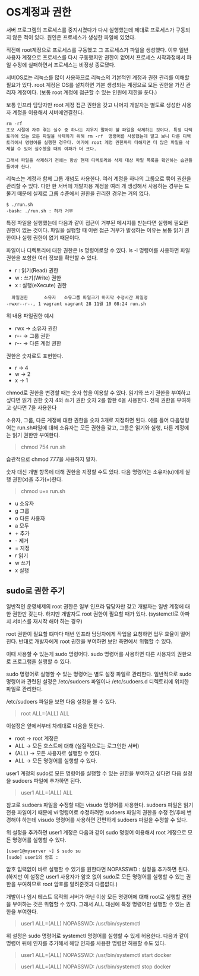 # OS계정과 권한
서버 프로그램의 프로세스를 중지시켰다가 다시 실행했는데 제대로 프로세스가 구동되지 않은 적이 있다. 원인은 프로세스가 생성한 파일에 있었다.

직전에 root계정으로 프로세스를 구동했고 그 프로세스가 파일을 생성했다. 이후 일반 사용자 계정으로 프로세스를 다시 구동했지만 권한이 없어서 프로세스 시작과정에서 파일 수정에 실패하면서 프로세스는 비정상 종료됐다.

서버OS로는 리눅스를 많이 사용하므로 리눅스의 기본적인 계정과 권한 관리를 이해할 필요가 있다. root 계정은 OS를 설치하면 기본 생성되는 계정으로 모든 권한을 가진 관리자 계정이다. (보통 root 계정에 접근할 수 있는 인원에 제한을 둔다.)

보통 인프라 담당자만 root 계정 접근 권한을 갖고 나머지 개발자는 별도로 생성한 사용자 계정을 이용해서 서버에연결한다.

```
rm -rf
초보 시절에 자주 겪는 실수 중 하나는 지우지 말아야 할 파일을 삭제하는 것이다. 특정 디렉토리에 있는 모든 파일을 삭제하기 위해 rm -rf  명령어를 사용했는데 알고 보니 다른 디렉토리에서 명령어를 실행한 경우다. 여기에 root 계정 권한까지 더해지면 더 많은 파일을 삭제할 수 있어 실수했을 때의 여파가 더 크다.

그래서 파일을 삭제하기 전에는 항상 현재 디렉토리와 삭제 대상 파일 목록을 확인하는 습관들 들여야 한다.
```

리눅스는 계정과 함께 그룹 개념도 사용한다. 여러 계정을 하나의 그룹으로 묶어 권한을 관리할 수 있다. 다만 한 서버에 개발자용 계정을 여러 개 생성해서 사용하는 경우는 드물기 때문에 실제로 그룹 수준에서 권한을 관리한 경우는 거의 없다.
```shell
$ ./run.sh
-bash: ./run.sh : 허가 거부 
```

특정 파일을 실행했는데 다음과 같이 접근이 거부된 메시지를 받는다면 실행에 필요한 권한이 없는 것이다. 파일을 실행할 때 이런 접근 거부가 발생하는 이유는 보통 읽기 권한이나 실행 권한이 없기 때문이다.

파일이나 디렉토리에 대한 권한은 ls 명령어로할 수 있다. ls -l 명령어를 사용하면 파일 권한을 포함한 여러 정보를 확인할 수 있다.

- r : 읽기(Read) 권한
- w : 쓰기(Write) 권한
- x : 실행(eXecute) 권한

```shell
  파일권한      소유자   소유그룹 파일크기 마지막 수정시간 파일명
-rwxr--r--, 1 vagrant vagrant 28 11월 10 08:24 run.sh
```

위 내용 파일권한 예시
- rwx -> 소유자 권한
- r-- -> 그룹 권한
- r-- -> 다른 계정 권한

권한은 숫자로도 표현한다. 
- r -> 4
- w -> 2
- x -> 1

chmod로 권한을 변경할 때는 숫자 합을 이용할 수 있다. 읽기와 쓰기 권한을 부여하고 싶다면 읽기 권한 숫자 4와 쓰기 권한 숫자 2를 합한 6을 사용한다. 전체 권한을 부여하고 싶다면 7을 사용한다

소유자, 그룹, 다른 계정에 대한 권한을 숫자 3개로 지정하면 된다. 에를 들어 다음명령어는 run.sh파일에 대해 소유자는 모든 권한을 갖고, 그룹은 읽기와 실행, 다른 계정에는 읽기 권한만 부여한다.
> chmod 754 run.sh

습관적으로 chmod 777을 사용하지 말자.

숫자 대신 개별 항목에 대해 권한을 지정할 수도 있다. 다음 명령어는 소유자(u)에게 실행 권한(x)을 추가(+)한다.
> chmod u+x run.sh
- u 소유자
- g 그룹
- o 다른 사용자 
- a 모두
- \+ 추가
- \- 제거
- = 지정
- r 읽기 
- w 쓰기
- x 실행


## sudo로 권한 주기
일반적인 운영체제의 root 권한은 일부 인프라 담당자만 갖고 개발자는 일반 계정에 대한 권한만 갖는다. 하지만 개발자도 root 권한이 필요할 때가 있다. (systemctl로 아파치 서비스를 재시작 해야 하는 경우)

root 권한이 필요할 떄마다 매번 인프라 담당자에게 작업을 요청하면 업무 효율이 떨어진다. 반대로 개발자에게 root 권한을 부여하면 보안 측면에서 위험할 수 있다.

이때 사용할 수 있는게 sudo 명령어다. sudo 명령어를 사용하면 다른 사용자의 권한으로 프로그램을 실행할 수 있다.

sudo 명령어로 실행할 수 있는 명령어는 별도 설정 파일로 관리한다. 일반적으로 sudo 명령어과 관련된 설정은 /etc/sudoers 파일이나 /etc/sudoers.d 디렉토리에 위치한 파일로 관리한다.

/etc/sudoers 파일을 보면 다음 설정을 볼 수 있다.
> root ALL=(ALL) ALL

이설정은 앞에서부터 차례대로 다음을 뜻한다.
- root -> root 계정은
- ALL -> 모든 호스트에 대해 (실질적으로는 로그인한 서버)
- (ALL) -> 모든 사용자로 실행할 수 있다.
- ALL -> 모든 명령어를 실행할 수 있다.

user1 계정의 sudo로 모든 명령어를 실행할 수 있는 권한을 부여하고 싶다면 다음 설정을 sudoers 파일에 추가하면 된다.

> user1 ALL=(ALL) ALL

참고로 sudoers 파일을 수정할 때는 visudo 명령어를 사용한다. sudoers 파일은 읽기 전용 파일이기 때문에 vi 명령어로 수정하려면 sudoers 파일의 권한을 수정 전/후에 변경해야 하는데 visudo 명령어를 사용하면 간편하게 sudoers 파일을 수정할 수 있다.

위 설정을 추가하면 user1 계정은 다음과 같이 sudo 명령어 이용해서 root 계정으로 모든 명령어를 실행할 수 있다.

```shell
[user1@myserver ~] $ sudo su
[sudo] user1의 암호 :
```
암호 입력없이 바로 실행할 수 있기를 원한다면 NOPASSWD : 설정을 추가하면 된다. (하지만 이 설정은 user1 사용자가 암호 없이 sudo로 모든 명령어를 실행할 수 있는 권한을 부여하므로 root 암호를 알려준것과 다름없다.)

개발이나 임시 테스트 목적의 서버가 아닌 이상 모든 명령어에 대해 root로 실행할 권한을 부여하는 것은 위험할 수 있다.  그래서 ALL 대신에 특정 명령어만 실행할 수 있는 권한을 부여한다.
> user1 ALL=(ALL) NOPASSWD: /usr/bin/systemctl

위 설정은 sudo 명령어로 systemctl 명령어를 실행할 수 있게 허용한다. 다음과 같이 명령어 뒤에 인자를 추가해서 해당 인자를 사용한 명령만 허용할 수도 있다.

> user1 ALL=(ALL) NOPASSWD: /usr/bin/systemctl start docker

> user1 ALL=(ALL) NOPASSWD: /usr/bin/systemctl stop docker

